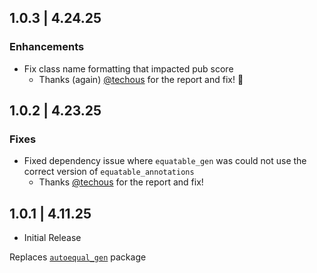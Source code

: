 ## 1.0.3 | 4.24.25

### Enhancements

- Fix class name formatting that impacted pub score
  - Thanks (again) [@techous](https://github.com/techous) for the report and fix! 🎉

## 1.0.2 | 4.23.25

### Fixes

- Fixed dependency issue where `equatable_gen` was could not use the correct version of `equatable_annotations`
  - Thanks [@techous](https://github.com/techous) for the report and fix!

## 1.0.1 | 4.11.25

- Initial Release

Replaces [`autoequal_gen`](https://pub.dev/packages/autoequal_gen) package
